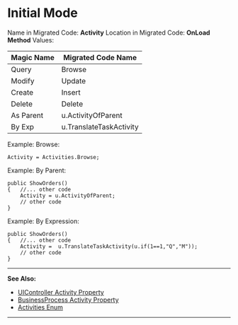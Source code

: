 ﻿# Initial Mode

Name in Migrated Code: **Activity**
Location in Migrated Code: **OnLoad Method**
Values:

| Magic Name | Migrated Code Name      |
|------------|-------------------------|
| Query      | Browse                  |
| Modify     | Update                  |
| Create     | Insert                  |
| Delete     | Delete                  |
| As Parent  | u.ActivityOfParent      |
| By Exp     | u.TranslateTaskActivity |

Example: Browse:
```csdiff
Activity = Activities.Browse;
```
Example: By Parent:
```csdiff
public ShowOrders()
{   //... other code
    Activity = u.ActivityOfParent;
    // other code
}
```
Example: By Expression:
```csdiff
public ShowOrders()
{   //... other code
    Activity =  u.TranslateTaskActivity(u.if(1==1,"Q","M")); 
    // other code
}
```

---
**See Also:**

- [UIController Activity Property](http://fireflymigration.com/reference/html/P_Firefly_Box_UIController_Activity.htm)
- [BusinessProcess Activity Property](http://fireflymigration.com/reference/html/P_Firefly_Box_BusinessProcess_Activity.htm)
- [Activities Enum](http://fireflymigration.com/reference/html/T_Firefly_Box_Activities.htm)

---